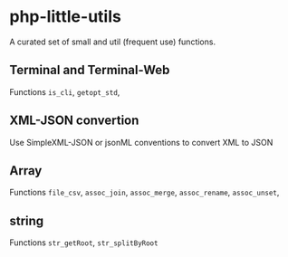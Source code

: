 # php-little-utils
A curated set of small and util (frequent use) functions.

## Terminal and Terminal-Web
Functions `is_cli`, `getopt_std`,


## XML-JSON convertion
Use SimpleXML-JSON or jsonML conventions to convert XML to JSON

## Array

Functions `file_csv`, `assoc_join`, `assoc_merge`, `assoc_rename`, `assoc_unset`,

## string

Functions `str_getRoot`,  `str_splitByRoot`
